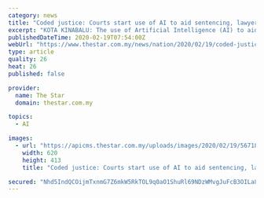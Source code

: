 ```yaml
---
category: news
title: "Coded justice: Courts start use of AI to aid sentencing, lawyer claims it is unconstitutional"
excerpt: "KOTA KINABALU: The use of Artificial Intelligence (AI) to aid sentencing has started in Sabah courts here Wednesday (Feb 19), with a lawyer claiming that its use violates the Federal Constitution. The initiative, a progressive move by the Malaysian judiciary to use technology to aid when meting out punishment is seen as an effort to achieve ..."
publishedDateTime: 2020-02-19T07:54:00Z
webUrl: "https://www.thestar.com.my/news/nation/2020/02/19/coded-justice-courts-start-use-of-ai-to-aid-sentencing-lawyer-claims-it-is-unconstitutional"
type: article
quality: 26
heat: 26
published: false

provider:
  name: The Star
  domain: thestar.com.my

topics:
  - AI

images:
  - url: "https://apicms.thestar.com.my/uploads/images/2020/02/19/567181.jpg"
    width: 620
    height: 413
    title: "Coded justice: Courts start use of AI to aid sentencing, lawyer claims it is unconstitutional"

secured: "Nhd5IndQCOijmTxnmG7Z6mkW5RkTOL9q0aO1ShuRl69NDzWMvgJuFcB3OILa8qmKz07KM1mdRt63mIbjmpmavgDbvElbHTVgUcNH855Srm+WvXNk4MChZDB/Ani0CqkAhZyKbFrhCAY7a3gnEm1GIQj2DEmZTvcGqGBG09nTkB7BBIS5sYqxYC5ONGP3FwCHS1hWnMBPmYs02aIZnlAHrN6ahA7aBdtgOx5M+zPl8GXjjCngIYdb7aUIacUrdzMrn9opiG2RjB7fH5q2xgGL+nSPlipDfPDTZ1tZFVn7oDNHTWPjS5dCR0lKzOUZAFWo;M8Wn+d917ho/q9kNFd/wow=="
---
```


